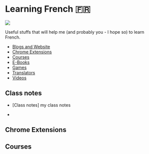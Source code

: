 # Learning French :fr:

<img src="https://drive.google.com/file/d/1MZP9TVJvxPqkY96nlYS3a44PX9WSfLIS/view" />

Useful stuffs that will help me (and probably you - I hope so) to learn French.

* [Blogs and Website](#blogs-and-website)
* [Chrome Extensions](#chrome-extensions)
* [Courses](#courses)
* [E-Books](#e-books)
* [Games](#games)
* [Translators](#translators)
* [Videos](#videos)

## Class notes

* [Class notes]
my class notes

* 

## Chrome Extensions


## Courses
